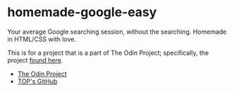 # homemade-google-easy
Your average Google searching session, without the searching. Homemade in HTML/CSS with love.

This is for a project that is a part of The Odin Project; specifically, the project [found here](http://www.theodinproject.com/web-development-101/html-css).

* [The Odin Project](http://www.theodinproject.com)
* [TOP's GitHub](https://github.com/TheOdinProject/curriculum)
